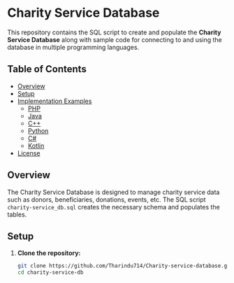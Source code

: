 # Charity Service Database

This repository contains the SQL script to create and populate the **Charity Service Database** along with sample code for connecting to and using the database in multiple programming languages.

## Table of Contents
- [Overview](#overview)
- [Setup](#setup)
- [Implementation Examples](#implementation-examples)
  - [PHP](#php)
  - [Java](#java)
  - [C++](#cpp)
  - [Python](#python)
  - [C#](#c)
  - [Kotlin](#kotlin)
- [License](#license)

## Overview

The Charity Service Database is designed to manage charity service data such as donors, beneficiaries, donations, events, etc. The SQL script `charity-service_db.sql` creates the necessary schema and populates the tables.

## Setup

1. **Clone the repository:**
   ```sh
   git clone https://github.com/Tharindu714/Charity-service-database.git
   cd charity-service-db
